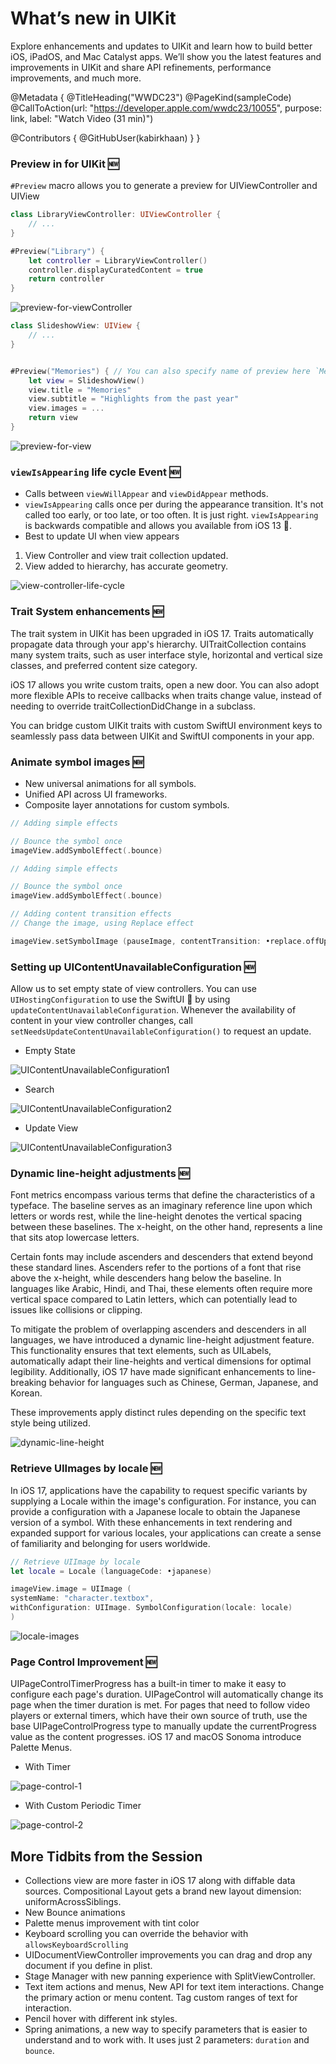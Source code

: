# What’s new in UIKit

Explore enhancements and updates to UIKit and learn how to build better iOS, iPadOS, and Mac Catalyst apps. We’ll show you the latest features and improvements in UIKit and share API refinements, performance improvements, and much more.

@Metadata {
   @TitleHeading("WWDC23")
   @PageKind(sampleCode)
   @CallToAction(url: "https://developer.apple.com/wwdc23/10055", purpose: link, label: "Watch Video (31 min)")

   @Contributors {
      @GitHubUser(kabirkhaan)
   }
}



### Preview in for UIKit 🆕

`#Preview` macro allows you to generate a preview for UIViewController and UIView

```swift
class LibraryViewController: UIViewController {
    // ...
}

#Preview("Library") {
    let controller = LibraryViewController()
    controller.displayCuratedContent = true
    return controller
}
```

![preview-for-viewController](preview-for-viewController.jpeg)

```swift
class SlideshowView: UIView {
    // ...
}


#Preview("Memories") { // You can also specify name of preview here `Memories` will appear as a tab
    let view = SlideshowView()
    view.title = "Memories"
    view.subtitle = "Highlights from the past year"
    view.images = ...
    return view
}
```

![preview-for-view](preview-for-view.jpeg)


### `viewIsAppearing` life cycle Event 🆕

- Calls between `viewWillAppear` and `viewDidAppear` methods.
- `viewIsAppearing` calls once per during the appearance transition. It's not called too early, or too late, or too often. It is just right. 
`viewIsAppearing` is backwards compatible and allows you available from iOS 13 🎉.
- Best to update UI when view appears 
1. View Controller and view trait collection updated.
2. View added to hierarchy, has accurate geometry.


![view-controller-life-cycle](view-controller-life-cycle.jpeg)

### Trait System enhancements 🆕

The trait system in UIKit has been upgraded in iOS 17. Traits automatically propagate data through your app's hierarchy. UITraitCollection contains many system traits, such as user interface style, horizontal and vertical size classes, and preferred content size category.

iOS 17 allows you write custom traits, open a new door. You can also adopt more flexible APIs to receive callbacks when traits change value, instead of needing to override traitCollectionDidChange in a subclass.

You can bridge custom UIKit traits with custom SwiftUI environment keys to seamlessly pass data between UIKit and SwiftUI components in your app.

### Animate symbol images 🆕

- New universal animations for all symbols.
- Unified API across UI frameworks.
- Composite layer annotations for custom symbols.

```swift
// Adding simple effects

// Bounce the symbol once
imageView.addSymbolEffect(.bounce)
```

```swift
// Adding simple effects

// Bounce the symbol once
imageView.addSymbolEffect(.bounce)
```

```swift
// Adding content transition effects
// Change the image, using Replace effect 

imageView.setSymbolImage (pauseImage, contentTransition: •replace.offUp)
```

### Setting up UIContentUnavailableConfiguration 🆕

Allow us to set empty state of view controllers. You can use `UIHostingConfiguration` to use the SwiftUI 🤩 by using `updateContentUnavailableConfiguration`. Whenever the availability of content in your view controller changes, call `setNeedsUpdateContentUnavailableConfiguration()` to request an update. 

* Empty State

![UIContentUnavailableConfiguration1](UIContentUnavailableConfiguration1.jpeg)

* Search

![UIContentUnavailableConfiguration2](UIContentUnavailableConfiguration2.jpeg)

* Update View

![UIContentUnavailableConfiguration3](UIContentUnavailableConfiguration3.jpeg)


### Dynamic line-height adjustments 🆕

Font metrics encompass various terms that define the characteristics of a typeface. The baseline serves as an imaginary reference line upon which letters or words rest, while the line-height denotes the vertical spacing between these baselines. The x-height, on the other hand, represents a line that sits atop lowercase letters.

Certain fonts may include ascenders and descenders that extend beyond these standard lines. Ascenders refer to the portions of a font that rise above the x-height, while descenders hang below the baseline. In languages like Arabic, Hindi, and Thai, these elements often require more vertical space compared to Latin letters, which can potentially lead to issues like collisions or clipping.

To mitigate the problem of overlapping ascenders and descenders in all languages, we have introduced a dynamic line-height adjustment feature. This functionality ensures that text elements, such as UILabels, automatically adapt their line-heights and vertical dimensions for optimal legibility. Additionally, iOS 17 have made significant enhancements to line-breaking behavior for languages such as Chinese, German, Japanese, and Korean.

These improvements apply distinct rules depending on the specific text style being utilized.

![dynamic-line-height](dynamic-line-height.jpeg)

### Retrieve UIImages by locale 🆕

In iOS 17, applications have the capability to request specific variants by supplying a Locale within the image's configuration. For instance, you can provide a configuration with a Japanese locale to obtain the Japanese version of a symbol. With these enhancements in text rendering and expanded support for various locales, your applications can create a sense of familiarity and belonging for users worldwide.

```swift 
// Retrieve UIImage by locale
let locale = Locale (languageCode: •japanese)

imageView.image = UIImage (
systemName: "character.textbox",
withConfiguration: UIImage. SymbolConfiguration(locale: locale)
)
```

![locale-images](locale-images.jpeg)

### Page Control Improvement 🆕

UIPageControlTimerProgress has a built-in timer to make it easy to configure each page's duration.
UIPageControl will automatically change its page when the timer duration is met.
For pages that need to follow video players or external timers, which have their own source of truth, use the base UIPageControlProgress type to manually update the currentProgress value as the content progresses. iOS 17 and macOS Sonoma introduce Palette Menus.

* With Timer

![page-control-1](page-control-1.jpeg)

* With Custom Periodic Timer

![page-control-2](page-control-2.jpeg)


## More Tidbits from the Session

- Collections view are more faster in iOS 17 along with diffable data sources. Compositional Layout gets a brand new layout dimension: uniformAcrossSiblings.
- New Bounce animations
- Palette menus improvement with tint color
- Keyboard scrolling you can override the behavior with `allowsKeyboardScrolling`
- UIDocumentViewController improvements you can drag and drop any document if you define in plist.
- Stage Manager with new panning experience with SplitViewController.
- Text item actions and menus, New API for text item interactions. Change the primary action or menu content. Tag custom ranges of text for interaction.
- Pencil hover with different ink styles.
-  Spring animations, a new way to specify parameters that is easier to understand and to work with. It uses just 2 parameters: `duration` and `bounce`.
